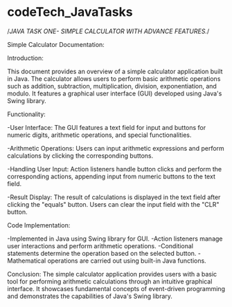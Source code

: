 # codeTech_JavaTasks
/*JAVA TASK ONE- SIMPLE CALCULATOR WITH ADVANCE FEATURES.*/

Simple Calculator Documentation:


Introduction:

This document provides an overview of a simple calculator application built in Java. The calculator allows users to perform basic arithmetic operations such as addition, subtraction, multiplication, division, exponentiation, and modulo. It features a graphical user interface (GUI) developed using Java's Swing library.


Functionality:

-User Interface: The GUI features a text field for input and buttons for numeric digits, arithmetic operations, and special functionalities.

-Arithmetic Operations: Users can input arithmetic expressions and perform calculations by clicking the corresponding buttons.

-Handling User Input: Action listeners handle button clicks and perform the corresponding actions, appending input from numeric buttons to the text field.

-Result Display: The result of calculations is displayed in the text field after clicking the "equals" button. Users can clear the input field with the "CLR" button.


Code Implementation:

-Implemented in Java using Swing library for GUI.
-Action listeners manage user interactions and perform arithmetic operations.
-Conditional statements determine the operation based on the selected button.
-Mathematical operations are carried out using built-in Java functions.


Conclusion:
The simple calculator application provides users with a basic tool for performing arithmetic calculations through an intuitive graphical interface. It showcases fundamental concepts of event-driven programming and demonstrates the capabilities of Java's Swing library.
